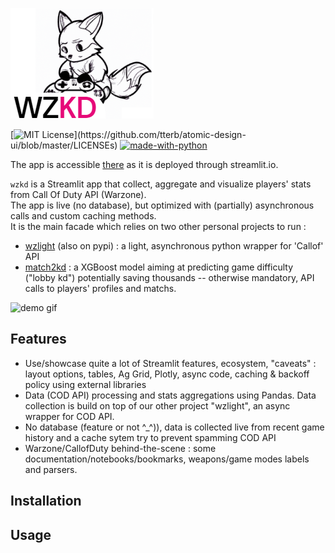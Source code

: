 ![WZKD logo](https://github.com/matthieuvion/wzkd/blob/master/data/DallE_logo_3.png?raw=True "Dall-E generated WZKD logo")

[![MIT License](https://img.shields.io/apm/l/atomic-design-ui.svg?)](https://github.com/tterb/atomic-design-ui/blob/master/LICENSEs)
[![made-with-python](https://img.shields.io/badge/Made%20with-Python-1f425f.svg)](https://www.python.org/)

The app is accessible [there](https://matthieuvion-wzkd-home-rqmcr9.streamlitapp.com) as it is deployed through streamlit.io.<br>

`wzkd` is a Streamlit app that collect, aggregate and visualize players' stats from Call Of Duty API (Warzone).<br>
The app is live (no database), but optimized with (partially) asynchronous calls and custom caching methods.<br>
It is the main facade which relies on two other personal projects to run :<br>
- [wzlight](https://github.com/matthieuvion/wzkd) (also on pypi) : a light, asynchronous python wrapper for 'Callof' API
- [match2kd](https://github.com/matthieuvion/match2kd) : a XGBoost model aiming at predicting game difficulty ("lobby kd") potentially saving thousands -- otherwise mandatory, API calls to players' profiles and matchs.<br>

![demo gif](https://github.com/matthieuvion/wzkd/blob/master/data/app_demo_v1.gif "demo gif")

## Features

- Use/showcase quite a lot of Streamlit features, ecosystem, "caveats" : layout options, tables, Ag Grid, Plotly, async code, caching & backoff policy using external libraries
- Data (COD API) processing and stats aggregations using Pandas. Data collection is build on top of our other project "wzlight", an async wrapper for COD API.
- No database (feature or not ^_^)), data is collected live from recent game history and a cache sytem try to prevent spamming COD API
- Warzone/CallofDuty behind-the-scene : some documentation/notebooks/bookmarks, weapons/game modes labels and parsers.

## Installation

## Usage